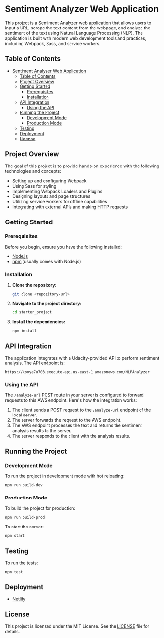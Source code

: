 # Sentiment Analyzer Web Application

This project is a Sentiment Analyzer web application that allows users to input a URL, scrape the text content from the webpage, and analyze the sentiment of the text using Natural Language Processing (NLP). The application is built with modern web development tools and practices, including Webpack, Sass, and service workers.

## Table of Contents

- [Sentiment Analyzer Web Application](#sentiment-analyzer-web-application)
  - [Table of Contents](#table-of-contents)
  - [Project Overview](#project-overview)
  - [Getting Started](#getting-started)
    - [Prerequisites](#prerequisites)
    - [Installation](#installation)
  - [API Integration](#api-integration)
    - [Using the API](#using-the-api)
  - [Running the Project](#running-the-project)
    - [Development Mode](#development-mode)
    - [Production Mode](#production-mode)
  - [Testing](#testing)
  - [Deployment](#deployment)
  - [License](#license)

## Project Overview

The goal of this project is to provide hands-on experience with the following technologies and concepts:

- Setting up and configuring Webpack
- Using Sass for styling
- Implementing Webpack Loaders and Plugins
- Designing layouts and page structures
- Utilizing service workers for offline capabilities
- Integrating with external APIs and making HTTP requests

## Getting Started

### Prerequisites

Before you begin, ensure you have the following installed:

- [Node.js](https://nodejs.org/)
- [npm](https://www.npmjs.com/) (usually comes with Node.js)

### Installation

1. **Clone the repository:**

    ```sh
    git clone <repository-url>
    ```

2. **Navigate to the project directory:**

    ```sh
    cd starter_project
    ```

3. **Install the dependencies:**

    ```sh
    npm install
    ```

## API Integration

The application integrates with a Udacity-provided API to perform sentiment analysis. The API endpoint is:

```
https://kooye7u703.execute-api.us-east-1.amazonaws.com/NLPAnalyzer
```

### Using the API

The `/analyze-url` POST route in your server is configured to forward requests to this AWS endpoint. Here's how the integration works:

1. The client sends a POST request to the `/analyze-url` endpoint of the local server.
2. The server forwards the request to the AWS endpoint.
3. The AWS endpoint processes the text and returns the sentiment analysis results to the server.
4. The server responds to the client with the analysis results.

## Running the Project

### Development Mode

To run the project in development mode with hot reloading:

```sh
npm run build-dev
```

### Production Mode

To build the project for production:

```sh
npm run build-prod
```

To start the server:

```sh
npm start
```

## Testing

To run the tests:

```sh
npm test
```

## Deployment

- [Netlify](https://www.netlify.com/)

## License

This project is licensed under the MIT License. See the [LICENSE](LICENSE) file for details.
